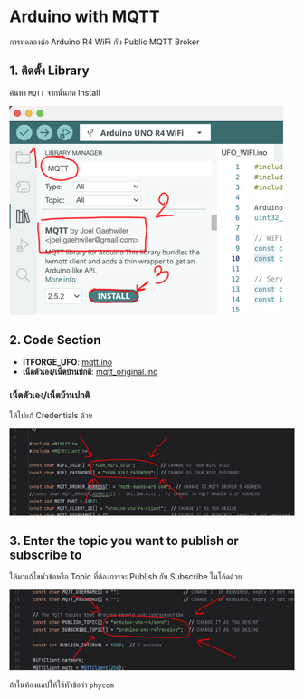 # Arduino with MQTT

การทดลองต่อ Arduino R4 WiFi กับ Public MQTT Broker

## 1. ติดตั้ง Library

ค้นหา `MQTT` จากนั้นกด Install

![amqtt1.jpg](files/img/amqtt1.jpg)

## 2. Code Section

- **ITFORGE_UFO**: [mqtt.ino](files/mqtt/mqtt.ino)
- **เน็ตตัวเอง/เน็ตบ้านปกติ**: [mqtt_original.ino](files/mqtt/mqtt_original.ino)

### เน็ตตัวเอง/เน็ตบ้านปกติ

ให้ไปแก้ Credentials ด้วย

![amqtt2.jpg](files/img/amqtt2.jpg)

## 3. Enter the topic you want to publish or subscribe to

ให้มาแก้ไขหัวข้อหรือ Topic ที่ต้องการจะ Publish กับ Subscribe ในโค้ดด้วย

![amqtt3.jpg](files/img/amqtt3.jpg)

ถ้าในห้องแลปให้ใช้หัวข้อว่า `phycom`